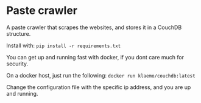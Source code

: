 Paste crawler
=============

A paste crawler that scrapes the websites, and stores it in a CouchDB
structure.

Install with: ```pip install -r requirements.txt```

You can get up and running fast with docker, if you dont care much for
security.

On a docker host, just run the following:
```docker run klaemo/couchdb:latest```

Change the configuration file with the specific ip address, and you are up and
running.
